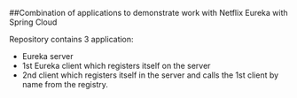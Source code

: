 ##Combination of applications to demonstrate work with Netflix Eureka with Spring Cloud


Repository contains 3 application:
- Eureka server
- 1st Eureka client which registers itself on the server
- 2nd client which registers itself in the server and calls the 1st client by name from the registry. 